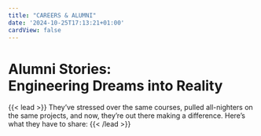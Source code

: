 ```yaml
---
title: "CAREERS & ALUMNI"
date: '2024-10-25T17:13:21+01:00'
cardView: false
---
```


<style>
  header {
    display: none;
  }
</style>

<h1 class="responsive-title-style-2">Alumni Stories:<br>Engineering Dreams into Reality</h1>

{{< lead >}}
They’ve stressed over the same courses, pulled all-nighters on the same projects, and now, they’re out there making a difference. Here’s what they have to share:
{{< /lead >}}
